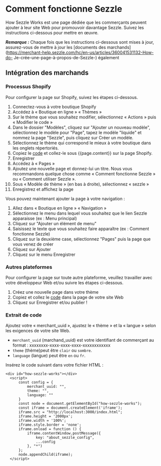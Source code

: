 # Comment fonctionne Sezzle

How Sezzle Works est une page dédiée que les commerçants peuvent ajouter à leur site Web pour promouvoir davantage Sezzle. Suivez les instructions ci-dessous pour mettre en œuvre.

**_Remarque :_** Chaque fois que les instructions ci-dessous sont mises à jour, assurez-vous de mettre à jour les [documents des marchands](https://merchant-help.sezzle.com/hc/en-us/articles/360041531132-How-do- Je-crée-une-page-à-propos-de-Sezzle-) également

## Intégration des marchands

### Processus Shopify

Pour configurer la page sur Shopify, suivez les étapes ci-dessous.

1. Connectez-vous à votre boutique Shopify
1. Accédez à « Boutique en ligne » « Thèmes »
1. Sur le thème que vous souhaitez modifier, sélectionnez « Actions » puis « Modifier le code »
1. Dans le dossier "Modèles", cliquez sur "Ajouter un nouveau modèle", sélectionnez le modèle pour "Page", tapez le modèle "liquide" et nommez la page "Sezzle", puis cliquez sur Créer un modèle.
1. Sélectionnez le thème qui correspond le mieux à votre boutique dans les onglets répertoriés.
1. Copiez le [code](#code-snippet) et collez-le sous {{page.content}} sur la page Shopify.
1. Enregistrer
1. Accédez à « Pages »
1. Ajoutez une nouvelle page et donnez-lui un titre. Nous vous recommandons quelque chose comme « Comment fonctionne Sezzle » ou « Comment utiliser Sezzle ».
1. Sous « Modèle de thème » (en bas à droite), sélectionnez « sezzle »
1. Enregistrez et affichez la page

Vous pouvez maintenant ajouter la page à votre navigation :

1. Allez dans « Boutique en ligne » « Navigation »
1. Sélectionnez le menu dans lequel vous souhaitez que le lien Sezzle apparaisse (ex : Menu principal)
1. Cliquez sur "Ajouter un élément de menu"
1. Saisissez le texte que vous souhaitez faire apparaître (ex : Comment fonctionne Sezzle)
1. Cliquez sur la deuxième case, sélectionnez "Pages" puis la page que vous venez de créer
1. Cliquez sur Ajouter
1. Cliquez sur le menu Enregistrer

### Autres plateformes

Pour configurer la page sur toute autre plateforme, veuillez travailler avec votre développeur Web et/ou suivre les étapes ci-dessous.

1. Créez une nouvelle page dans votre thème
1. Copiez et collez le [code](#code-snippet) dans la page de votre site Web
1. Cliquez sur Enregistrer et/ou publier !

### Extrait de code
Ajoutez votre « merchant_uuid », ajustez le « thème » et la « langue » selon les exigences de votre site Web.

- `merchant_uuid` (marchand_uuid) est votre identifiant de commerçant au format : xxxxxxxx-xxxx-xxxx-xxxx-xxxxxxxxxxxx
- `theme` (thème)peut être `clair` ou `sombre`.
- `language` (langue) peut être `en` ou `fr`.

Insérez le code suivant dans votre fichier HTML :

```
<div id="how-sezzle-works"></div>
  <script>
      const config = {
          merchant_uuid: "",
          theme: "",
          language: ""
      }
      const node = document.getElementById("how-sezzle-works");
      const iframe = document.createElement('iframe');
      iframe.src = "http://localhost:3000/index.html";
      iframe.height = '2000px';
      iframe.width = '100%';
      iframe.style.border = 'none';
      iframe.onload = function () {
          iframe.contentWindow.postMessage({
              key: "about_sezzle_config",
              ...config
          }, "*")
      };
      node.appendChild(iframe);
  </script>
```
